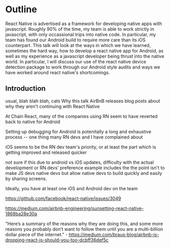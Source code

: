 
# Outline

React Native is advertised as a framework for developing native apps with javascript. Roughly 90% of the time, my team is able to work strictly in javascript, with only occassional trips into native code. In particular, my team has found our Android build to require more care than its iOS counterpart. This talk will look at the ways in which we have learned, sometimes the hard way, how to develop a react native app for Android, as well as my experience as a javascript developer being thrust into the native world. In particular, I will discuss our use of the react native device detection package to work through our Android style audits and ways we have worked around react native's shortcomings.

## Introduction
usual, blah blah blah, cats
Why this talk
AirBnB releases blog posts about why they aren't continuing with React Native

At Chain React, many of the companies using RN seem to have reverted back to native for Android

Setting up debugging for Android is potenitally a long and exhaustive process -- one thing many RN devs and I have complained about

iOS seems to be the RN dev team's priority, or at least the part which is getting improved and released quicker

not sure if this due to android vs iOS updates, difficulty with the actual development or RN devs' preference
example includes the
the point isn't to make JS devs native devs but allow native devs to build quickly and easily by sharing screens.

Ideally, you have at least one iOS and Android dev on the team

https://github.com/facebook/react-native/issues/3049

https://medium.com/airbnb-engineering/sunsetting-react-native-1868ba28e30a

"Here’s a summary of the reasons why they are doing this, and some more reasons you probably don’t want to follow them until you are a multi-billion dollar piece of the internet." - https://medium.com/braus-blog/airbnb-is-dropping-react-js-should-you-too-dcbff36def5c

